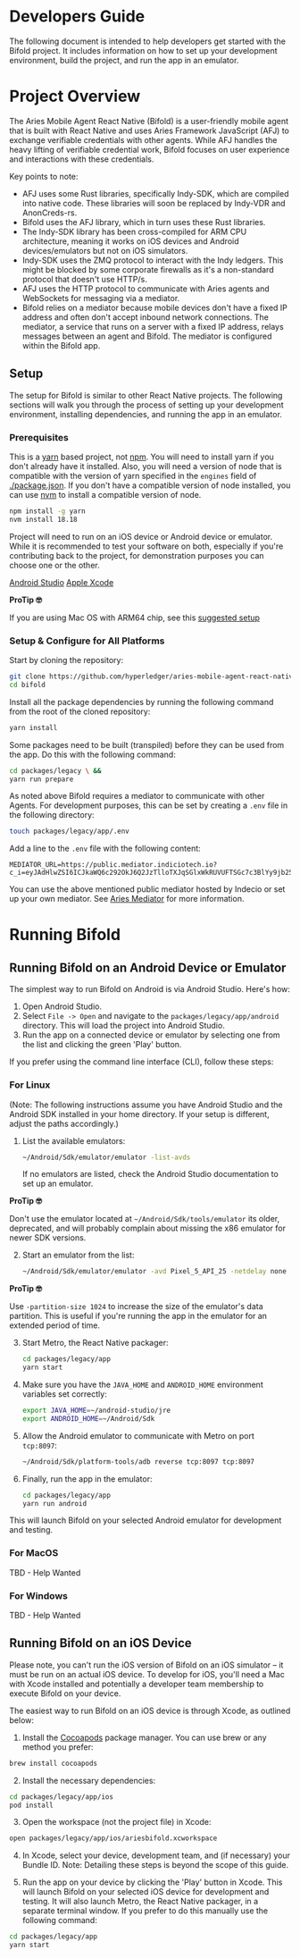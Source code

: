 # Developers Guide
The following document is intended to help developers get started with the Bifold project. It includes information on how to set up your development environment, build the project, and run the app in an emulator.


# Project Overview

The Aries Mobile Agent React Native (Bifold) is a user-friendly mobile agent that is built with React Native and uses Aries Framework JavaScript (AFJ) to exchange verifiable credentials with other agents. While AFJ handles the heavy lifting of verifiable credential work, Bifold focuses on user experience and interactions with these credentials.

Key points to note:


- AFJ uses some Rust libraries, specifically Indy-SDK, which are compiled into native code. These libraries will soon be replaced by Indy-VDR and AnonCreds-rs.
- Bifold uses the AFJ library, which in turn uses these Rust libraries.
- The Indy-SDK library has been cross-compiled for ARM CPU architecture, meaning it works on iOS devices and Android devices/emulators but not on iOS simulators.
- Indy-SDK uses the ZMQ protocol to interact with the Indy ledgers. This might be blocked by some corporate firewalls as it's a non-standard protocol that doesn't use HTTP/s.
- AFJ uses the HTTP protocol to communicate with Aries agents and WebSockets for messaging via a mediator.
- Bifold relies on a mediator because mobile devices don't have a fixed IP address and often don't accept inbound network connections. The mediator, a service that runs on a server with a fixed IP address, relays messages between an agent and Bifold. The mediator is configured within the Bifold app.

## Setup

The setup for Bifold is similar to other React Native projects. The following sections will walk you through the process of setting up your development environment, installing dependencies, and running the app in an emulator.

### Prerequisites

This is a [yarn](https://yarnpkg.com) based project, not [npm](https://www.npmjs.com/). You will need to install yarn if you don't already have it installed. Also, you will need a version of node that is compatible with the version of yarn specified in the `engines` field of [./package.json](./package.json). If you don't have a compatible version of node installed, you can use [nvm](https://github.com/nvm-sh/nvm) to install a compatible version of node.

```sh
npm install -g yarn
nvm install 18.18
```

Project will need to run on an iOS device or Android device or emulator. While it is recommended to test your software on both, especially if you're contributing back to the project, for demonstration purposes you can choose one or the other.

[Android Studio](https://developer.android.com/studio)
[Apple Xcode](https://developer.apple.com/xcode/)

**ProTip 🤓**

If you are using Mac OS with ARM64 chip, see this [suggested setup](./DEVELOPER_MACOS_arm64.md)

### Setup & Configure for All Platforms

Start by cloning the repository:

```sh
git clone https://github.com/hyperledger/aries-mobile-agent-react-native.git bifold \ &&
cd bifold
```

Install all the package dependencies by running the following command from the root of the cloned repository:

```sh
yarn install
```

Some packages need to be built (transpiled) before they can be used from the app. Do this with the following command:

```sh
cd packages/legacy \ &&
yarn run prepare
```

As noted above Bifold requires a mediator to communicate with other Agents. For development purposes, this can be set by creating a `.env` file in the following directory:

```sh
touch packages/legacy/app/.env
```

Add a line to the `.env` file with the following content:

```text
MEDIATOR_URL=https://public.mediator.indiciotech.io?c_i=eyJAdHlwZSI6ICJkaWQ6c292OkJ6Q2JzTlloTXJqSGlxWkRUVUFTSGc7c3BlYy9jb25uZWN0aW9ucy8xLjAvaW52aXRhdGlvbiIsICJAaWQiOiAiMDVlYzM5NDItYTEyOS00YWE3LWEzZDQtYTJmNDgwYzNjZThhIiwgInNlcnZpY2VFbmRwb2ludCI6ICJodHRwczovL3B1YmxpYy5tZWRpYXRvci5pbmRpY2lvdGVjaC5pbyIsICJyZWNpcGllbnRLZXlzIjogWyJDc2dIQVpxSktuWlRmc3h0MmRIR3JjN3U2M3ljeFlEZ25RdEZMeFhpeDIzYiJdLCAibGFiZWwiOiAiSW5kaWNpbyBQdWJsaWMgTWVkaWF0b3IifQ==
```

You can use the above mentioned public mediator hosted by Indecio or set up your own mediator. See [Aries Mediator](https://github.com/hyperledger/aries-mediator-service) for more information.

# Running Bifold

## Running Bifold on an Android Device or Emulator

The simplest way to run Bifold on Android is via Android Studio. Here's how:

1. Open Android Studio.
2. Select `File -> Open` and navigate to the `packages/legacy/app/android` directory. This will load the project into Android Studio.
3. Run the app on a connected device or emulator by selecting one from the list and clicking the green 'Play' button.

If you prefer using the command line interface (CLI), follow these steps:

### For Linux

(Note: The following instructions assume you have Android Studio and the Android SDK installed in your home directory. If your setup is different, adjust the paths accordingly.)

1. List the available emulators:

   ```sh
   ~/Android/Sdk/emulator/emulator -list-avds
   ```

   If no emulators are listed, check the Android Studio documentation to set up an emulator.

**ProTip 🤓**

Don't use the emulator located at `~/Android/Sdk/tools/emulator` its older, deprecated, and will probably complain about missing the x86 emulator for newer SDK versions.

2. Start an emulator from the list:

   ```sh
   ~/Android/Sdk/emulator/emulator -avd Pixel_5_API_25 -netdelay none -netspeed full
   ```

**ProTip 🤓**

Use `-partition-size 1024` to increase the size of the emulator's data partition. This is useful if you're running the app in the emulator for an extended period of time.

3. Start Metro, the React Native packager:

   ```sh
   cd packages/legacy/app
   yarn start
   ```

4. Make sure you have the `JAVA_HOME` and `ANDROID_HOME` environment variables set correctly:

   ```sh
   export JAVA_HOME=~/android-studio/jre
   export ANDROID_HOME=~/Android/Sdk
   ```

5. Allow the Android emulator to communicate with Metro on port `tcp:8097`:

   ```sh
   ~/Android/Sdk/platform-tools/adb reverse tcp:8097 tcp:8097
   ```

6. Finally, run the app in the emulator:

   ```sh
   cd packages/legacy/app
   yarn run android
   ```

This will launch Bifold on your selected Android emulator for development and testing.

### For MacOS

TBD - Help Wanted

### For Windows

TBD - Help Wanted

## Running Bifold on an iOS Device

Please note, you can't run the iOS version of Bifold on an iOS simulator – it must be run on an actual iOS device. To develop for iOS, you'll need a Mac with Xcode installed and potentially a developer team membership to execute Bifold on your device.

The easiest way to run Bifold on an iOS device is through Xcode, as outlined below:

1. Install the [Cocoapods](https://cocoapods.org/) package manager. You can use brew or any method you prefer:

```sh
brew install cocoapods
```

2. Install the necessary dependencies:

```sh
cd packages/legacy/app/ios
pod install
```

3. Open the workspace (not the project file) in Xcode:

```sh
open packages/legacy/app/ios/ariesbifold.xcworkspace
```

4. In Xcode, select your device, development team, and (if necessary) your Bundle ID. Note: Detailing these steps is beyond the scope of this guide.

5. Run the app on your device by clicking the 'Play' button in Xcode. This will launch Bifold on your selected iOS device for development and testing. It will also launch Metro, the React Native packager, in a separate terminal window. If you prefer to do this manually use the following command:

```sh
cd packages/legacy/app
yarn start
```
